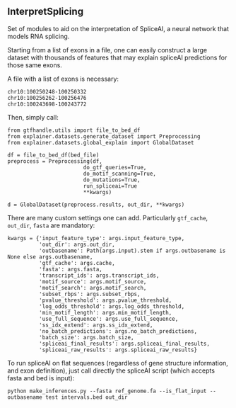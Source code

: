 ## InterpretSplicing
Set of modules to aid on the interpretation of SpliceAI, a neural network that models RNA splicing.

Starting from a list of exons in a file, one can easily construct a large dataset with thousands of features that may explain spliceAI predictions for those same exons.

A file with a list of exons is necessary:

```
chr10:100250248-100250332
chr10:100256262-100256476
chr10:100243698-100243772
```

Then, simply call:

```
from gtfhandle.utils import file_to_bed_df
from explainer.datasets.generate_dataset import Preprocessing
from explainer.datasets.global_explain import GlobalDataset

df = file_to_bed_df(bed_file)
preprocess = Preprocessing(df,
                        do_gtf_queries=True,
                        do_motif_scanning=True,
                        do_mutations=True,
                        run_spliceai=True
                        **kwargs)

d = GlobalDataset(preprocess.results, out_dir, **kwargs)
```

There are many custom settings one can add. Particularly `gtf_cache`, `out_dir`, `fasta` are mandatory:

```
kwargs = {'input_feature_type': args.input_feature_type,
          'out_dir': args.out_dir,
          'outbasename': Path(args.input).stem if args.outbasename is None else args.outbasename,
          'gtf_cache': args.cache,
          'fasta': args.fasta,
          'transcript_ids': args.transcript_ids,
          'motif_source': args.motif_source,
          'motif_search': args.motif_search,
          'subset_rbps': args.subset_rbps,
          'pvalue_threshold': args.pvalue_threshold,
          'log_odds_threshold': args.log_odds_threshold,
          'min_motif_length': args.min_motif_length,
          'use_full_sequence': args.use_full_sequence,
          'ss_idx_extend': args.ss_idx_extend,
          'no_batch_predictions': args.no_batch_predictions,
          'batch_size': args.batch_size,
          'spliceai_final_results': args.spliceai_final_results,
          'spliceai_raw_results': args.spliceai_raw_results}
```

To run spliceAI on flat sequences (regardless of gene structure information, and exon definition), just call directly the spliceAI script (which accepts fasta and bed is input):

```
python make_inferences.py --fasta ref_genome.fa --is_flat_input --outbasename test intervals.bed out_dir
```

